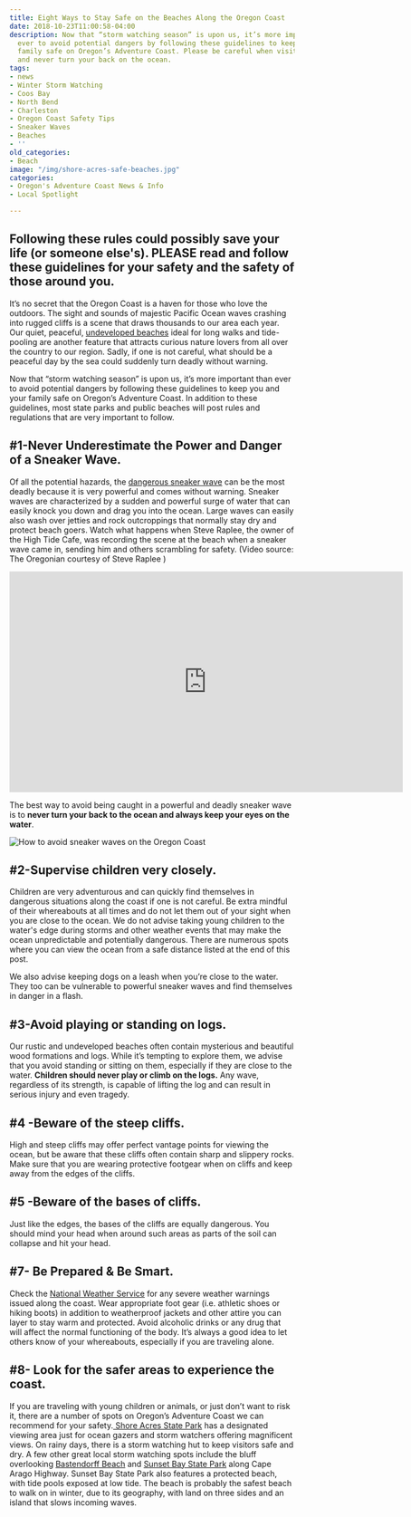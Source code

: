 ```yaml
---
title: Eight Ways to Stay Safe on the Beaches Along the Oregon Coast
date: 2018-10-23T11:00:58-04:00
description: Now that “storm watching season” is upon us, it’s more important than
  ever to avoid potential dangers by following these guidelines to keep you and your
  family safe on Oregon’s Adventure Coast. Please be careful when visiting our beaches
  and never turn your back on the ocean.
tags:
- news
- Winter Storm Watching
- Coos Bay
- North Bend
- Charleston
- Oregon Coast Safety Tips
- Sneaker Waves
- Beaches
- ''
old_categories:
- Beach
image: "/img/shore-acres-safe-beaches.jpg"
categories:
- Oregon's Adventure Coast News & Info
- Local Spotlight

---
```

## Following these rules could possibly save your life (or someone else's). PLEASE read and follow these guidelines for your safety and the safety of those around you.

It’s no secret that the Oregon Coast is a haven for those who love the outdoors. The sight and sounds of majestic Pacific Ocean waves crashing into rugged cliffs is a scene that draws thousands to our area each year. Our quiet, peaceful, [undeveloped beaches](https://oregonsadventurecoast.com/undeveloped-beaches/) ideal for long walks and tide-pooling are another feature that attracts curious nature lovers from all over the country to our region. Sadly, if one is not careful, what should be a peaceful day by the sea could suddenly turn deadly without warning. 

Now that “storm watching season” is upon us, it’s more important than ever to avoid potential dangers by following these guidelines to keep you and your family safe on Oregon’s Adventure Coast. In addition to these guidelines, most state parks and public beaches will post rules and regulations that are very important to follow. 

## \#1-Never Underestimate the Power and Danger of a Sneaker Wave.

Of all the potential hazards, the [dangerous sneaker wave](https://nbc16.com/news/local/the-dangers-of-sneaker-waves-05-08-2018) can be the most deadly because it is very powerful and comes without warning. Sneaker waves are characterized by a sudden and powerful surge of water that can easily knock you down and drag you into the ocean. Large waves can easily also wash over jetties and rock outcroppings that normally stay dry and protect beach goers. Watch what happens when Steve Raplee, the owner of the High Tide Cafe, was recording the scene at the beach when a sneaker wave came in, sending him and others scrambling for safety. (Video source: The Oregonian courtesy of Steve Raplee )

<iframe width="695" height="390" src="https://www.youtube.com/embed/RPypT9dOvSY?start=25" frameborder="0" allow="autoplay; encrypted-media" allowfullscreen></iframe>

The best way to avoid being caught in a powerful and deadly sneaker wave is to **never turn your back to the ocean and always keep your eyes on the water**.

![How to avoid sneaker waves on the Oregon Coast ](/img/44211334_10157134465702448_1362730214634815488_n-1-.jpg)

## \#2-Supervise children very closely.

Children are very adventurous and can quickly find themselves in dangerous situations along the coast if one is not careful. Be extra mindful of their whereabouts at all times and do not let them out of your sight when you are close to the ocean. We do not advise taking young children to the water's edge during storms and other weather events that may make the ocean unpredictable and potentially dangerous. There are numerous spots where you can view the ocean from a safe distance listed at the end of this post.

We also advise keeping dogs on a leash when you’re close to the water. They too can be vulnerable to powerful sneaker waves and find themselves in danger in a flash. 

## \#3-Avoid playing or standing on logs.

Our rustic and undeveloped beaches often contain mysterious and beautiful wood formations and logs. While it’s tempting to explore them, we advise that you avoid standing or sitting on them, especially if they are close to the water. **Children should never play or climb on the logs.** Any wave, regardless of its strength, is capable of lifting the log and can result in serious injury and even tragedy.

## \#4 -Beware of the steep cliffs.

High and steep cliffs may offer perfect vantage points for viewing the ocean, but be aware that these cliffs often contain sharp and slippery rocks. Make sure that you are wearing protective footgear when on cliffs and keep away from the edges of the cliffs.

## \#5 -Beware of the bases of cliffs.

Just like the edges, the bases of the cliffs are equally dangerous. You should mind your head when around such areas as parts of the soil can collapse and hit your head.

## \#7- Be Prepared & Be Smart.

Check the [National Weather Service](https://forecast.weather.gov/MapClick.php?zoneid=ORZ021) for any severe weather warnings issued along the coast. Wear appropriate foot gear (i.e. athletic shoes or hiking boots) in addition to weatherproof jackets and other attire you can layer to stay warm and protected. Avoid alcoholic drinks or any drug that will affect the normal functioning of the body. It’s always a good idea to let others know of your whereabouts, especially if you are traveling alone. 

## \#8- Look for the safer areas to experience the coast.

If you are traveling with young children or animals, or just don’t want to risk it, there are a number of spots on Oregon’s Adventure Coast we can recommend for your safety.[ Shore Acres State Park](https://oregonsadventurecoast.com/state-parks-and-national-lands/) has a designated viewing area just for ocean gazers and storm watchers offering magnificent views. On rainy days, there is a storm watching hut to keep visitors safe and dry. A few other great local storm watching spots include the bluff overlooking [Bastendorff Beach](http://www.co.coos.or.us/Departments/CoosCountyParks/Bastendorff.aspx) and [Sunset Bay State Park](https://oregonstateparks.org/index.cfm?do=parkPage.dsp_parkPage&parkId=70) along Cape Arago Highway. Sunset Bay State Park also features a protected beach, with tide pools exposed at low tide. The beach is probably the safest beach to walk on in winter, due to its geography, with land on three sides and an island that slows incoming waves.